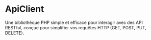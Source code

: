 # ApiClient
Une bibliothèque PHP simple et efficace pour interagir avec des API RESTful, conçue pour simplifier vos requêtes HTTP (GET, POST, PUT, DELETE).
